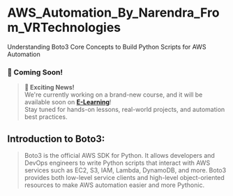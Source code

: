 # AWS_Automation_By_Narendra_From_VRTechnologies
Understanding Boto3 Core Concepts to Build Python Scripts for AWS Automation

### 🚀 Coming Soon!

> **📢 Exciting News!**  
> We're currently working on a brand-new course, and it will be available soon on **[E-Learning](https://vrtech-narendra.github.io/e_learning/udemy_courses.html)**!  
> Stay tuned for hands-on lessons, real-world projects, and automation best practices.
>
> 


## Introduction to Boto3:
> Boto3 is the official AWS SDK for Python. It allows developers and DevOps engineers to write Python scripts that interact with AWS services such as EC2, S3, IAM, Lambda, DynamoDB, and more. Boto3 provides both low-level service clients and high-level object-oriented resources to make AWS automation easier and more Pythonic.
